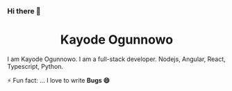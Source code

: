 ### Hi there 👋
<h1 align="center">Kayode Ogunnowo</h1>
I am Kayode Ogunnowo. I am a full-stack developer. Nodejs, Angular, React, Typescript, Python.

⚡ Fun fact: ...  I love to write <strong>Bugs 😄</strong>

<!--
**dansagam/dansagam** is a ✨ _special_ ✨ repository because its `README.md` (this file) appears on your GitHub profile.
![Kayode's GitHub stats](https://github-readme-stats.vercel.app/api?username=dansagam&theme=radical&hide=contribs,prs)
Here are some ideas to get you started:

- 🔭 I’m currently working on ...
- 🌱 I’m currently learning ...
- 👯 I’m looking to collaborate on ...
- 🤔 I’m looking for help with ...
- 💬 Ask me about ...
- 📫 How to reach me: ...
- 😄 Pronouns: ...
- ⚡ Fun fact: ...
-->
